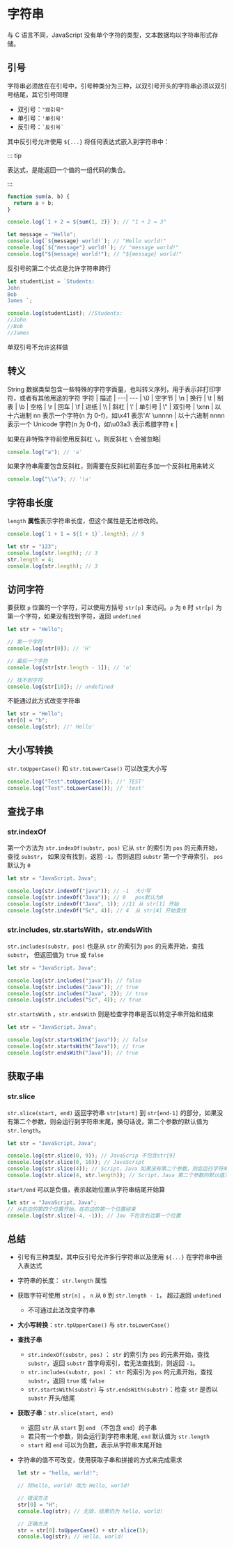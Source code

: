 # 字符串

与 C 语言不同，JavaScript 没有单个字符的类型，文本数据均以字符串形式存储。

## 引号

字符串必须放在在引号中，引号种类分为三种，以双引号开头的字符串必须以双引号结尾，其它引号同理

- 双引号：`"双引号"`
- 单引号：`'单引号'`
- 反引号：`` `反引号` ``

其中反引号允许使用 `${...}` 将任何表达式嵌入到字符串中：

::: tip

表达式，是能返回一个值的一组代码的集合。

:::

```javascript
function sum(a, b) {
  return a + b;
}

console.log(`1 + 2 = ${sum(1, 2)}`); // "1 + 2 = 3"

let message = "Hello";
console.log(`${message} world!`); // "Hello world!"
console.log(`${"message"} world!`); // "message world!"
console.log("${message} world!"); // "${message} world!"
```

反引号的第二个优点是允许字符串跨行

```javascript
let studentList = `Students:
John
Bob
James `;

console.log(studentList); //Students:
//John
//Bob
//James
```

单双引号不允许这样做

## 转义

String 数据类型包含一些特殊的字符字面量，也叫转义序列，用于表示非打印字符，或者有其他用途的字符
字符 | 描述 |
---| --- |
\0 | 空字节 |
\n | 换行 |
\t | 制表 |
\b | 空格 |
\r | 回车 |
\f | 进纸 |
\\\ | 斜杠 |
\\' | 单引号 |
\\" | 双引号 |
\xnn | 以十六进制 nn 表示一个字符(n 为 0-f)，如\x41 表示'A'
\unnnn | 以十六进制 nnnn 表示一个 Unicode 字符(n 为 0-f)，如\u03a3 表示希腊字符 ε |

如果在非特殊字符前使用反斜杠 `\`，则反斜杠 `\` 会被忽略|

```javascript
console.log("a"); // 'a'
```

如果字符串需要包含反斜杠，则需要在反斜杠前面在多加一个反斜杠用来转义

```javascript
console.log("\\a"); // '\a'
```

## 字符串长度

`length` **属性**表示字符串长度，但这个属性是无法修改的。

```javascript
console.log(`1 + 1 = ${1 + 1}`.length); // 9

let str = "123";
console.log(str.length); // 3
str.length = 4;
console.log(str.length); // 3
```

## 访问字符

要获取 `p` 位置的一个字符，可以使用方括号 `str[p]` 来访问。`p` 为 `0` 时 `str[p]` 为第一个字符，如果没有找到字符，返回 `undefined`

```javascript
let str = "Hello";

// 第一个字符
console.log(str[0]); // 'H'

// 最后一个字符
console.log(str[str.length - 1]); // 'o'

// 找不到字符
console.log(str[10]); // undefined
```

不能通过此方式改变字符串

```javascript
let str = "Hello";
str[0] = "h";
console.log(str); //' Hello'
```

## 大小写转换

`str.toUpperCase()` 和 `str.toLowerCase()` 可以改变大小写

```javascript
console.log("Test".toUpperCase()); //' TEST'
console.log("Test".toLowerCase()); // 'test'
```

## 查找子串

### str.indexOf

第一个方法为 `str.indexOf(substr, pos)`
它从 `str` 的索引为 `pos` 的元素开始，查找 `substr`， 如果没有找到，返回 `-1`，否则返回 `substr` 第一个字母索引， `pos` 默认为 `0`

```javascript
let str = "JavaScript，Java";

console.log(str.indexOf("java")); // -1  大小写
console.log(str.indexOf("Java")); // 0   pos默认为0
console.log(str.indexOf("Java", 1)); //11 从 str[1] 开始
console.log(str.indexOf("Sc", 4)); // 4  从 str[4] 开始查找
```

### str.includes, str.startsWith，str.endsWith

`str.includes(substr, pos)`
也是从 `str` 的索引为 `pos` 的元素开始，查找 `substr`， 但返回值为 `true` 或 `false`

```javascript
let str = "JavaScript，Java";

console.log(str.includes("java")); // false
console.log(str.includes("Java")); // true
console.log(str.includes("Java", 2)); // true
console.log(str.includes("Sc", 4)); // true
```

`str.startsWith` ，`str.endsWith` 则是检查字符串是否以特定子串开始和结束

```javascript
let str = "JavaScript，Java";

console.log(str.startsWith("java")); // false
console.log(str.startsWith("Java")); // true
console.log(str.endsWith("Java")); // true
```

## 获取子串

### str.slice

`str.slice(start, end)`
返回字符串 `str[start]` 到 `str[end-1]` 的部分，如果没有第二个参数，则会运行到字符串末尾，换句话说，第二个参数的默认值为 `str.length`。

```javascript
let str = "JavaScript，Java";

console.log(str.slice(0, 9)); // JavaScrip 不包含str[9]
console.log(str.slice(0, 10)); // JavaScript
console.log(str.slice(4)); // Script，Java 如果没有第二个参数，则会运行字符串末尾
console.log(str.slice(4, str.length)); // Script，Java 第二个参数的默认值为 str.length
```

`start/end` 可以是负值，表示起始位置从字符串结尾开始算

```javascript
let str = "JavaScript，Java";
// 从右边的第四个位置开始，在右边的第一个位置结束
console.log(str.slice(-4, -1)); // Jav 不包含右边第一个位置
```

## 总结

- 引号有三种类型，其中反引号允许多行字符串以及使用 `${...}` 在字符串中嵌入表达式
- 字符串的长度： `str.length` 属性
- 获取字符可使用 `str[n]` ， `n` 从 `0` 到 `str.length - 1`， 超过返回 `undefined`
  - 不可通过此法改变字符串
- **大小写转换**：`str.tpUpperCase()` 与 `str.toLowerCase()`
- **查找子串**
  - `str.indexOf(substr, pos)` ： `str` 的索引为 `pos` 的元素开始，查找 `substr`，返回 `substr` 首字母索引，若无法查找到，则返回 `-1`。
  - `str.includes(substr, pos)` ： `str` 的索引为 `pos` 的元素开始，查找 `substr`，返回 `true` 或 `false`
  - `str.startsWith(substr)` 与 `str.endsWith(substr)`：检查 `str` 是否以 `substr` 开头/结尾
- **获取子串**：`str.slice(start, end)`
  - 返回 `str` 从 `start` 到 `end` （不包含 `end`）的子串
  - 若只有一个参数，则会运行到字符串末尾, `end` 默认值为 `str.length`
  - `start` 和 `end` 可以为负数，表示从字符串末尾开始
- 字符串的值不可改变，使用获取子串和拼接的方式来完成需求

  ```javascript
  let str = "hello, world!";

  // 将hello, world! 改为 Hello, world!

  // 错误方法
  str[0] = "H";
  console.log(str); // 无效，结果仍为 hello, world!

  // 正确方法
  str = str[0].toUpperCase() + str.slice(1);
  console.log(str); // Hello, world!
  ```
